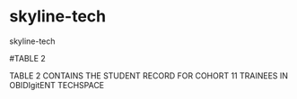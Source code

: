 # skyline-tech
skyline-tech


#TABLE 2

TABLE 2 CONTAINS THE STUDENT RECORD FOR COHORT 11 TRAINEES IN OBIDIgitENT TECHSPACE